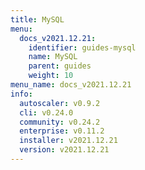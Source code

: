 ```yaml
---
title: MySQL
menu:
  docs_v2021.12.21:
    identifier: guides-mysql
    name: MySQL
    parent: guides
    weight: 10
menu_name: docs_v2021.12.21
info:
  autoscaler: v0.9.2
  cli: v0.24.0
  community: v0.24.2
  enterprise: v0.11.2
  installer: v2021.12.21
  version: v2021.12.21
---
```



